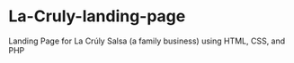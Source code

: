 # La-Cruly-landing-page
Landing Page for La Crúly Salsa (a family business) using HTML, CSS, and PHP

